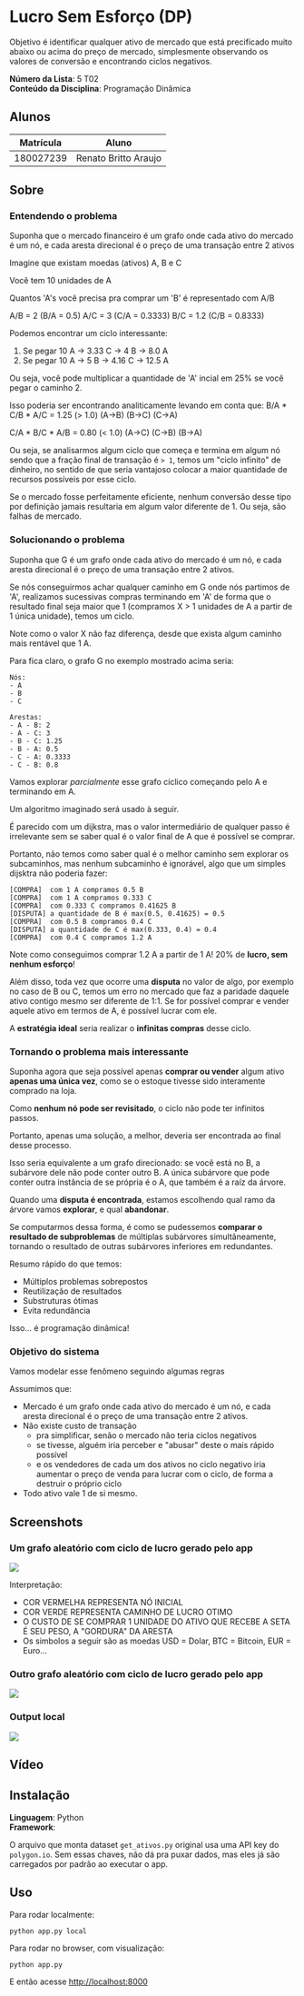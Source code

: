 # Lucro Sem Esforço (DP)

Objetivo é identificar qualquer ativo de mercado que está precificado muito abaixo ou acima do preço de mercado, simplesmente observando os valores de conversão e encontrando ciclos negativos.

**Número da Lista**: 5 T02<br>
**Conteúdo da Disciplina**: Programação Dinâmica<br>

## Alunos

| Matrícula | Aluno                |
| --------- | -------------------- |
| 180027239 | Renato Britto Araujo |

## Sobre 

### Entendendo o problema

Suponha que o mercado financeiro é um grafo onde cada ativo do mercado é um nó, e cada aresta direcional é o preço de uma transação entre 2 ativos

Imagine que existam moedas (ativos) A, B e C

Você tem 10 unidades de A

Quantos 'A's você precisa pra comprar um 'B' é representado com A/B

A/B  =  2    (B/A = 0.5)
A/C  =  3    (C/A = 0.3333)
B/C  =  1.2  (C/B = 0.8333)

Podemos encontrar um ciclo interessante:
1. Se pegar 10 A -> 3.33 C -> 4 B -> 8.0 A 
2. Se pegar 10 A -> 5 B -> 4.16 C -> 12.5 A

Ou seja, você pode multiplicar a quantidade de 'A' incial em 25% se você pegar o caminho 2.

Isso poderia ser encontrando analiticamente levando em conta que:
 B/A   *  C/B   *   A/C    = 1.25 (> 1.0)
(A->B)   (B->C)    (C->A)

 C/A   *  B/C   *   A/B    = 0.80 (< 1.0)
(A->C)   (C->B)    (B->A)

Ou seja, se analisarmos algum ciclo que começa e termina em algum nó sendo que a fração final de transação é `> 1`, temos um "ciclo infinito" de dinheiro, no sentido de que seria vantajoso colocar a maior quantidade de recursos possíveis por esse ciclo.

Se o mercado fosse perfeitamente eficiente, nenhum conversão desse tipo por definição jamais resultaria em algum valor diferente de 1. Ou seja, são falhas de mercado.

### Solucionando o problema

Suponha que G é um grafo onde cada ativo do mercado é um nó, e cada aresta direcional é o preço de uma transação entre 2 ativos.

Se nós conseguirmos achar qualquer caminho em G onde nós partimos de 'A', realizamos sucessivas compras terminando em 'A' de forma que o resultado final seja maior que 1 (compramos X > 1 unidades de A a partir de 1 única unidade), temos um ciclo.

Note como o valor X não faz diferença, desde que exista algum caminho mais rentável que 1 A.

Para fica claro, o grafo G no exemplo mostrado acima seria:

```
Nós: 
- A
- B
- C

Arestas:
- A - B: 2    
- A - C: 3    
- B - C: 1.25  
- B - A: 0.5
- C - A: 0.3333
- C - B: 0.8
```

Vamos explorar *parcialmente* esse grafo cíclico começando pelo A e terminando em A.

Um algoritmo imaginado será usado à seguir. 

É parecido com um dijkstra, mas o valor intermediário de qualquer passo é irrelevante sem se saber qual é o valor final de A que é possível se comprar. 

Portanto, não temos como saber qual é o melhor caminho sem explorar os subcaminhos, mas nenhum subcaminho é ignorável, algo que um simples dijsktra não poderia fazer:

```
[COMPRA]  com 1 A compramos 0.5 B
[COMPRA]  com 1 A compramos 0.333 C
[COMPRA]  com 0.333 C compramos 0.41625 B
[DISPUTA] a quantidade de B é max(0.5, 0.41625) = 0.5
[COMPRA]  com 0.5 B compramos 0.4 C
[DISPUTA] a quantidade de C é max(0.333, 0.4) = 0.4
[COMPRA]  com 0.4 C compramos 1.2 A
```

Note como conseguimos comprar 1.2 A a partir de 1 A! 20% de **lucro, sem nenhum esforço**!

Além disso, toda vez que ocorre uma **disputa** no valor de algo, por exemplo no caso de B ou C, temos um erro no mercado que faz a paridade daquele ativo contigo mesmo ser diferente de 1:1. Se for possível comprar e vender aquele ativo em termos de A, é possível lucrar com ele.

A **estratégia ideal** seria realizar o **infinitas compras** desse ciclo.

### Tornando o problema mais interessante

Suponha agora que seja possível apenas **comprar ou vender** algum ativo **apenas uma única vez**, como se o estoque tivesse sido interamente comprado na loja. 

Como **nenhum nó pode ser revisitado**, o ciclo não pode ter infinitos passos.

Portanto, apenas uma solução, a melhor, deveria ser encontrada ao final desse processo.

Isso seria equivalente a um grafo direcionado: se você está no B, a subárvore dele não pode conter outro B. A única subárvore que pode conter outra instância de se própria é o A, que também é a raíz da árvore.

Quando uma **disputa é encontrada**, estamos escolhendo qual ramo da árvore vamos **explorar**, e qual **abandonar**.

Se computarmos dessa forma, é como se pudessemos **comparar o resultado de subproblemas** de múltiplas subárvores simultâneamente, tornando o resultado de outras subárvores inferiores em redundantes. 

Resumo rápido do que temos:
- Múltiplos problemas sobrepostos
- Reutilização de resultados
- Substruturas ótimas
- Evita redundância

Isso... é programação dinâmica!

### Objetivo do sistema

Vamos modelar esse fenômeno seguindo algumas regras

Assumimos que:
- Mercado é um grafo onde cada ativo do mercado é um nó, e cada aresta direcional é o preço de uma transação entre 2 ativos. 
- Não existe custo de transação 
  - pra simplificar, senão o mercado não teria ciclos negativos
  - se tivesse, alguém iria perceber e "abusar" deste o mais rápido possível
  - e os vendedores de cada um dos ativos no ciclo negativo iria aumentar o preço de venda para lucrar com o ciclo, de forma a destruir o próprio ciclo
- Todo ativo vale 1 de si mesmo.

## Screenshots


### Um grafo aleatório com ciclo de lucro gerado pelo app

![](figs/Screenshot%20from%202023-07-05%2022-20-28.png)


Interpretação:
- COR VERMELHA REPRESENTA NÓ INICIAL
- COR VERDE REPRESENTA CAMINHO DE LUCRO OTIMO
- O CUSTO DE SE COMPRAR 1 UNIDADE DO ATIVO QUE RECEBE A SETA É SEU PESO, A "GORDURA" DA ARESTA
- Os simbolos a seguir são as moedas USD = Dolar, BTC = Bitcoin, EUR = Euro...

### Outro grafo aleatório com ciclo de lucro gerado pelo app 

![](figs/Screenshot%20from%202023-07-05%2022-21-12.png)

### Output local 

![](figs/Screenshot%20from%202023-07-05%2022-05-58.png)


## Vídeo


## Instalação 
**Linguagem**: Python<br>
**Framework**: <br>

O arquivo que monta dataset `get_ativos.py` original usa uma API key do `polygon.io`.
Sem essas chaves, não dá pra puxar dados, mas eles já são carregados por padrão ao executar o app.

## Uso 

Para rodar localmente:
```
python app.py local
```

Para rodar no browser, com visualização:
```
python app.py
```
E então acesse [http://localhost:8000](http://localhost:8000)



